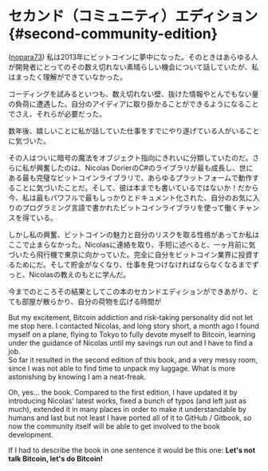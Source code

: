 # セカンド（コミュニティ）エディション {#second-community-edition}

\([nopara73](https://github.com/nopara73)\) 私は2013年にビットコインに夢中になった。そのときはあらゆる人が開発者にとってのその数え切れない素晴らしい機会について話していたが、私はまったく理解ができていなかった。

コーディングを試みるといつも、数え切れない壁、抜けた情報やとんでもない量の負荷に遭遇した。自分のアイディアに取り掛かることができるようになることでさえ、それらが必要だった。

数年後、嬉しいことに私が話していた仕事をすでにやり遂げている人がいることに気づいた。

その人はついに暗号の魔法をオブジェクト指向にきれいに分類していたのだ。さらに私が興奮したのは、Nicolas DorierのC\#のライブラリが最も成長し、世にある最も完璧なビットコインライブラリで、あらゆるプラットフォームで動作することに気づいたことだ。そして、彼は本までも書いているではないか！だから今、私は最もパワフルで最もしっかりとドキュメント化された、自分のお気に入りのプログラミング言語で書かれたビットコインライブラリを使って働くチャンスを得ている。

しかし私の興奮、ビットコインの魅力と自分のリスクを取る性格があってか私はここで止まらなかった。Nicolasに連絡を取り、手短に述べると、一ヶ月前に気づいたら飛行機で東京に向かっていた。完全に自分をビットコイン業界に投資するためにだ。そして貯金がなくなり、仕事を見つけなければならなくなるまでずっと、Nicolasの教えのもとに学んだ。

今までのところその結果としてこの本のセカンドエディションができあがり、とても部屋が散らかり、自分の荷物を広げる時間が

But my excitement, Bitcoin addiction and risk-taking personality did not let me stop here. I contacted Nicolas, and long story short, a month ago I found myself on a plane, flying to Tokyo to fully devote myself to Bitcoin, learning under the guidance of Nicolas until my savings run out and I have to find a job.  
So far it resulted in the second edition of this book, and a very messy room, since I was not able to find time to unpack my luggage. What is more astonishing by knowing I am a neat-freak.

Oh, yes... the book. Compared to the first edition, I have updated it by introducing Nicolas' latest works, fixed a bunch of typos \(and left just as much\), extended it in many places in order to make it understandable by humans and last but not least I have ported all of it to GitHub / Gitbook, so now the community itself will be able to get involved to the book development.

If I had to describe the book in one sentence it would be this one: **Let's not talk Bitcoin, let's do Bitcoin!**


